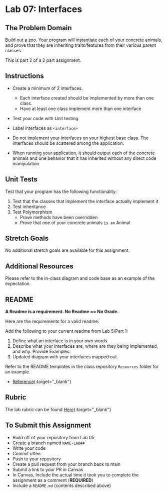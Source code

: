 # Lab 07: Interfaces

## The Problem Domain

Build out a zoo.  Your program will instantiate each of your concrete animals, and prove that they are inheriting traits/features from their various parent classes.

This is part 2 of a 2 part assignment.

## Instructions

- Create a minimum of 2 interfaces.
  - Each interface created should be implemented by more than one class.
  - Have at least one class implement more than one interface
- Test your code with Unit testing
- Label interfaces as `<interface>`
- Do not implement your interfaces on your highest base class. The interfaces should be scattered among the application.

- When running your application, it should output each of the concrete animals and one behavior that it has inherited without any direct code manipulation

## Unit Tests

Test that your program has the following functionality:

1. Test that the classes that implement the interface actually implement it
1. Test inheritance
1. Test Polymorphism
   - Prove methods have been overridden
   - Prove that one of your concrete animals `is an` Animal

## Stretch Goals

No additional stretch goals are available for this assignment.

## Additional Resources

Please refer to the in-class diagram and code base as an example of the expectation.

## README

**A Readme is a requirement. No Readme == No Grade.**

Here are the requirements for a valid readme:

Add the following to your current readme from Lab 5/Part 1:

1. Define what an interface is in your own words
1. Describe what your interfaces are, where are they being implemented, and why. Provide Examples.
1. Updated diagram with your interfaces mapped out.

Refer to the README templates in the class repository `Resources` folder for an example.

- [Reference](https://github.com/noffle/art-of-readme){:target="_blank"}

## Rubric

The lab rubric can be found [Here](../../resources/rubric){:target="_blank"}

## To Submit this Assignment

- Build off of your repository from Lab 05
- Create a branch named `NAME-LAB##`
- Write your code
- Commit often
- Push to your repository
- Create a pull request from your branch back to main
- Submit a link to your PR in Canvas
- In Canvas, Include the actual time it took you to complete the assignment as a comment (**REQUIRED**)
- Include a `README.md` (contents described above)
